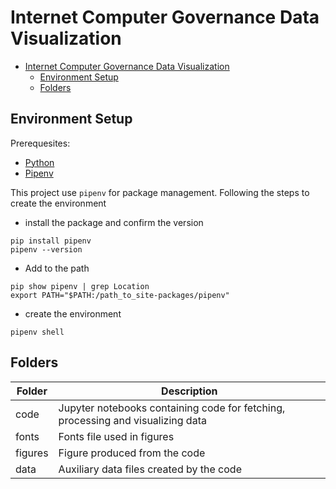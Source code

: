 # Internet Computer Governance Data Visualization

- [Internet Computer Governance Data Visualization](#internet-computer-governance-data-visualization)
  - [Environment Setup](#environment-setup)
  - [Folders](#folders)

## Environment Setup

Prerequesites:

- [Python](https://www.python.org/downloads/)
- [Pipenv](https://pipenv.pypa.io/en/latest/)

This project use `pipenv` for package management. Following the steps to create the environment
- install the package and confirm the version
```shell
pip install pipenv 
pipenv --version
```
- Add to the path
 ```shell 
pip show pipenv | grep Location
export PATH="$PATH:/path_to_site-packages/pipenv"
```
- create the environment
```shell 
pipenv shell
```

## Folders

| Folder  | Description                                                                     |
| ------- | ------------------------------------------------------------------------------- |
| code    | Jupyter notebooks containing code for fetching, processing and visualizing data |
| fonts   | Fonts file used in figures                                                      |
| figures | Figure produced from the code                                                   |
| data    | Auxiliary data files created by the code                                        |

